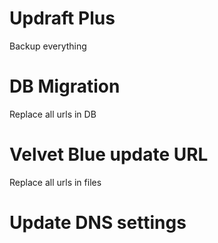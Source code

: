 # Updraft Plus
Backup everything

# DB Migration
Replace all urls in DB

# Velvet Blue update URL
Replace all urls in files

# Update DNS settings
